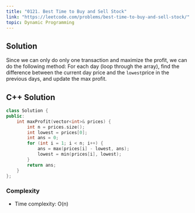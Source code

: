 ```yaml
---
title: "0121. Best Time to Buy and Sell Stock"
link: "https://leetcode.com/problems/best-time-to-buy-and-sell-stock/"
topic: Dynamic Programming
---
```


## Solution

Since we can only do only one transaction and maximize the profit, we can do
the following method: For each day (loop through the array), find the
difference between the current day price and the `lowest`price in the previous
days, and update the max profit.

## C++ Solution

```cpp
class Solution {
public:
    int maxProfit(vector<int>& prices) {
        int n = prices.size();
        int lowest = prices[0];
        int ans = 0;
        for (int i = 1; i < n; i++) {
            ans = max(prices[i] - lowest, ans);
            lowest = min(prices[i], lowest);
        }
        return ans;
    }
};
```

### Complexity

- Time complexity: O(n)
